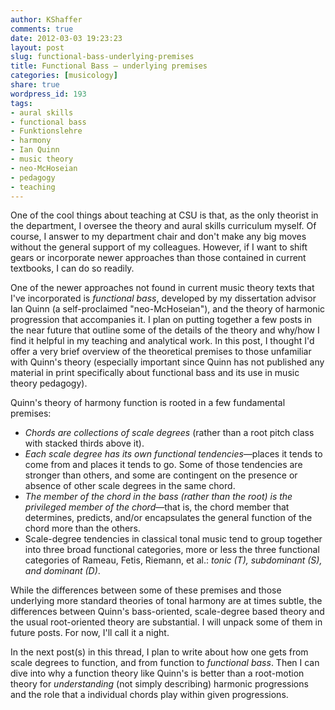 ```yaml
---
author: KShaffer
comments: true
date: 2012-03-03 19:23:23
layout: post
slug: functional-bass-underlying-premises
title: Functional Bass – underlying premises
categories: [musicology]
share: true
wordpress_id: 193
tags:
- aural skills
- functional bass
- Funktionslehre
- harmony
- Ian Quinn
- music theory
- neo-McHoseian
- pedagogy
- teaching
---
```


One of the cool things about teaching at CSU is that, as the only theorist in the department, I oversee the theory and aural skills curriculum myself. Of course, I answer to my department chair and don't make any big moves without the general support of my colleagues. However, if I want to shift gears or incorporate newer approaches than those contained in current textbooks, I can do so readily.

One of the newer approaches not found in current music theory texts that I've incorporated is _functional bass_, developed by my dissertation advisor Ian Quinn (a self-proclaimed "neo-McHoseian"), and the theory of harmonic progression that accompanies it. I plan on putting together a few posts in the near future that outline some of the details of the theory and why/how I find it helpful in my teaching and analytical work. In this post, I thought I'd offer a very brief overview of the theoretical premises to those unfamiliar with Quinn's theory (especially important since Quinn has not published any material in print specifically about functional bass and its use in music theory pedagogy).

Quinn's theory of harmony function is rooted in a few fundamental premises:





  * _Chords are collections of scale degrees_ (rather than a root pitch class with stacked thirds above it).  
  * _Each scale degree has its own functional tendencies_—places it tends to come from and places it tends to go. Some of those tendencies are stronger than others, and some are contingent on the presence or absence of other scale degrees in the same chord.  
  * _The member of the chord in the bass (rather than the root) is the privileged member of the chord_—that is, the chord member that determines, predicts, and/or encapsulates the general function of the chord more than the others.  
  * Scale-degree tendencies in classical tonal music tend to group together into three broad functional categories, more or less the three functional categories of Rameau, Fetis, Riemann, et al.: _tonic (T), subdominant (S), and dominant (D)_.



While the differences between some of these premises and those underlying more standard theories of tonal harmony are at times subtle, the differences between Quinn's bass-oriented, scale-degree based theory and the usual root-oriented theory are substantial. I will unpack some of them in future posts. For now, I'll call it a night.

In the next post(s) in this thread, I plan to write about how one gets from scale degrees to function, and from function to _functional bass_. Then I can dive into why a function theory like Quinn's is better than a root-motion theory for _understanding_ (not simply describing) harmonic progressions and the role that a individual chords play within given progressions.

